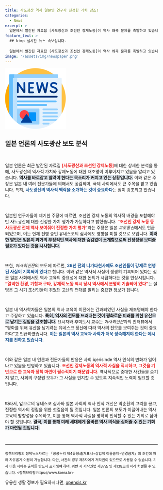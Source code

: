 ```yaml
---
title: 사도광산 역사 일본인 연구자 진정한 가치 강조!
categories:
  - News
excerpt: >
  일본에서 발간된 자료집 [사도광산과 조선인 강제노동]이 역사 왜곡 문제를 촉발하고 있습니다. 전문가들은 역사를 정확히 보여줘야 비로소 진정한 가치 평가가 이뤄질 것이라고 강조합니다.
feature_text: >
  ## kimp 실시간 뉴스 속보입니다.

  일본에서 발간된 자료집 [사도광산과 조선인 강제노동]이 역사 왜곡 문제를 촉발하고 있습니다. 전문가들은 역사를 정확히 보여줘야 비로소 진정한 가치 평가가 이뤄질 것이라고 강조합니다.
image: '/assets/img/newspaper.png'
---
```


<p><img src="/assets/img/newspaper.png" alt="kimplant 속보" /></p>

<h2 data-ke-size="size26">일본 언론의 사도광산 보도 분석</h2>

<p data-ke-size="size16">&nbsp;</p>

<p>일본 언론은 최근 발간된 자료집 <b><span style="color: #ee2323;">[사도광산과 조선인 강제노동]</span></b>에 대한 상세한 분석을 통해, 사도광산의 역사적 가치와 강제노동에 대한 재조명이 이루어지고 있음을 알리고 있습니다. <b><span style="background-color: #21538527;">역사를 바로잡고 알려야 한다는 목소리가 커지고 있는 상황입니다.</span></b> 이와 같은 주장은 일본 내 여러 전문가들에 의해서도 공감되며, 국제 사회에서도 큰 주목을 받고 있습니다. 특히, <b><span style="color: #1a5490;">사도광산의 역사적 맥락을 소개하는 것이 중요하다</span></b>는 점이 강조되고 있습니다.</p>

<p data-ke-size="size16">&nbsp;</p>

<p>일본인 연구자들이 제기한 주장에 따르면, 조선인 강제 노동의 역사적 배경을 포함해야만 사도광산에 대한 진정한 가치 평가가 가능하다고 밝혔습니다. <b><span style="color: #ee2323;">“조선인 강제 노동 등 사도광산 전체 역사 보여줘야 진정한 가치 평가”</span></b>라는 주장은 일본 <i>교도통신</i>에서도 언급되었으며, 이는 현재 진행 중인 유네스코의 심사에도 영향을 미칠 것으로 보입니다. <b><span style="background-color: #21538527;">이러한 발언은 일본이 과거의 부정적인 역사에 대한 숨김없이 소개함으로써 진정성을 보여줄 필요가 있다는 것을 시사합니다.</span></b></p>

<p data-ke-size="size16">&nbsp;</p>

<p>또한, <i>아사히신문</i>의 보도에 따르면, <b><span style="color: #1a5490;">36년 전의 니가타현사에도 조선인들이 강제로 연행된 사실이 기록되어 있다</span></b>고 합니다. 이와 같은 역사적 사실이 생생히 기록되어 있다는 점은 일본 사회에서도 역사 교육의 중요성에 대한 논의가 시급하다는 것을 연상시킵니다. <b><span style="color: #ee2323;">“열악한 환경, 기합과 구타, 강제적 노동 역시 당시 역사에서 분명히 기술되어 있다”</span></b>는 설명은 그 시기 조선인들이 겪었던 고난의 연대를 알리는 중요한 정보가 됩니다.</p>

<p data-ke-size="size16">&nbsp;</p>

<p>일본 내 역사학자들은 일본의 역사 교육이 이전에는 간과되었던 사실을 재조명해야 한다고 주장하고 있습니다. <b><span style="background-color: #21538527;">특히, 역사의 전모를 드러내는 것이 평화로운 미래를 위한 유산으로 남기는 길임을 강조합니다.</span></b> 요시자와 후미토시 교수는 <i>아사히신문</i>과의 인터뷰에서 “평화를 위해 유산을 남기려는 유네스코 정신에 따라 역사의 전모를 보여주는 것이 중요하다”고 언급하였습니다. <b><span style="color: #1a5490;">이는 일본의 역사 교육과 사회가 더욱 성숙해져야 한다는 메시지를 전하고 있습니다.</span></b></p>

<p data-ke-size="size16">&nbsp;</p>

<p>이와 같은 일본 내 언론과 전문가들의 반응은 사회 içerisinde 역사 인식의 변화가 일어나고 있음을 반영하고 있습니다. <b><span style="color: #ee2323;">조선인 강제노동의 역사적 사실을 직시하고, 그것을 기반으로 한 교육과 정책 마련이 필수적이기 때문입니다.</span></b> 역사적으로 중대한 사건들을 숨기지 말고, 사회의 구성원 모두가 그 사실을 인지할 수 있도록 지속적인 노력이 필요할 것입니다.</p>

<p data-ke-size="size16">&nbsp;</p>

<p>따라서, 앞으로의 유네스코 심사와 일본 사회의 역사 인식 개선은 악순환의 고리를 끊고, 진정한 역사의 정립을 위한 첫걸음이 될 것입니다. 일본 언론의 보도가 이끌어내는 역사 교육의 방향성을 주목하고, 이를 통해 역사적 사실을 명확히 인식할 수 있는 기회로 삼아야 할 것입니다. <b><span style="background-color: #21538527;">결국, 이를 통해 미래 세대에게 올바른 역사 의식을 심어줄 수 있는 기회가 마련될 것입니다.</span></b></p>

<p data-ke-size="size16">&nbsp;</p>

<hr style="border:1px solid #ccc;"/>

<p><sub>정책브리핑의 정책뉴스자료는 「공공누리 제4유형:출처표시+상업적 이용금지+변경금지」의 조건에 따라 자유롭게 이용이 가능합니다. 다만, 사진의 경우 제3자에게 저작권이 있으므로 사용할 수 없습니다. 기사 이용 시에는 출처를 반드시 표기해야 하며, 위반 시 저작권법 제37조 및 제138조에 따라 처벌될 수 있습니다. &lt;정책브리핑 https://www.korea.kr></sub></p>
유용한 생활 정보가 필요하시다면, <a href="https://opensis.kr" rel="dofollow">opensis.kr</a>


